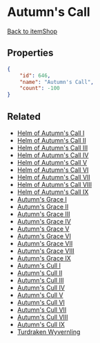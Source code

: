 # Autumn's Call

<no description available>

[Back to itemShop](../item-shops.md)

## Properties

```json
{
    "id": 646,
    "name": "Autumn's Call",
    "count": -100
}
```

## Related

- [Helm of Autumn's Call I](../items/19217-helm-of-autumn-s-call-i.md)
- [Helm of Autumn's Call II](../items/19218-helm-of-autumn-s-call-ii.md)
- [Helm of Autumn's Call III](../items/19219-helm-of-autumn-s-call-iii.md)
- [Helm of Autumn's Call IV](../items/19220-helm-of-autumn-s-call-iv.md)
- [Helm of Autumn's Call V](../items/19221-helm-of-autumn-s-call-v.md)
- [Helm of Autumn's Call VI](../items/19222-helm-of-autumn-s-call-vi.md)
- [Helm of Autumn's Call VII](../items/19223-helm-of-autumn-s-call-vii.md)
- [Helm of Autumn's Call VIII](../items/19224-helm-of-autumn-s-call-viii.md)
- [Helm of Autumn's Call IX](../items/19225-helm-of-autumn-s-call-ix.md)
- [Autumn's Grace I](../items/19226-autumn-s-grace-i.md)
- [Autumn's Grace II](../items/19227-autumn-s-grace-ii.md)
- [Autumn's Grace III](../items/19228-autumn-s-grace-iii.md)
- [Autumn's Grace IV](../items/19229-autumn-s-grace-iv.md)
- [Autumn's Grace V](../items/19230-autumn-s-grace-v.md)
- [Autumn's Grace VI](../items/19231-autumn-s-grace-vi.md)
- [Autumn's Grace VII](../items/19232-autumn-s-grace-vii.md)
- [Autumn's Grace VIII](../items/19233-autumn-s-grace-viii.md)
- [Autumn's Grace IX](../items/19234-autumn-s-grace-ix.md)
- [Autumn's Cull I](../items/20643-autumn-s-cull-i.md)
- [Autumn's Cull II](../items/20644-autumn-s-cull-ii.md)
- [Autumn's Cull III](../items/20645-autumn-s-cull-iii.md)
- [Autumn's Cull IV](../items/20646-autumn-s-cull-iv.md)
- [Autumn's Cull V](../items/20647-autumn-s-cull-v.md)
- [Autumn's Cull VI](../items/20648-autumn-s-cull-vi.md)
- [Autumn's Cull VII](../items/20649-autumn-s-cull-vii.md)
- [Autumn's Cull VIII](../items/20650-autumn-s-cull-viii.md)
- [Autumn's Cull IX](../items/20651-autumn-s-cull-ix.md)
- [Turdraken Wyvernling](../items/20028-turdraken-wyvernling.md)

